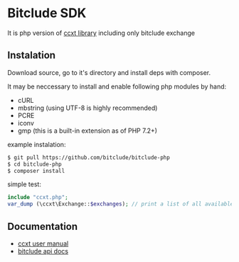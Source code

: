 # Bitclude SDK
It is php version of [ccxt library](https://github.com/ccxt/ccxt) including only bitclude exchange

## Instalation
Download source, go to it's directory and install deps with composer.

It may be neccessary to install and enable following php modules by hand:
- cURL
- mbstring (using UTF-8 is highly recommended)
- PCRE
- iconv
- gmp (this is a built-in extension as of PHP 7.2+)

example instalation:
``` bash
$ git pull https://github.com/bitclude/bitclude-php
$ cd bitclude-php
$ composer install
```

simple test:
``` php
include "ccxt.php";
var_dump (\ccxt\Exchange::$exchanges); // print a list of all available exchange classes
```

## Documentation
- [ccxt user manual](https://github.com/ccxt/ccxt/wiki)
- [bitclude api docs](https://docs.bitclude.com)
